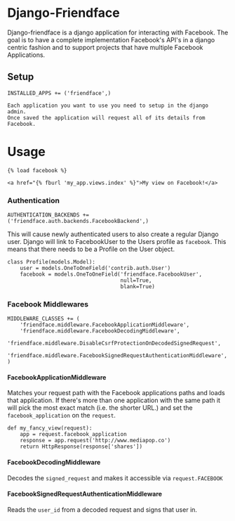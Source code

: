 # Django-Friendface

Django-friendface is a django application for interacting with Facebook. The
goal is to have a complete implementation Facebook's API's in a django centric
fashion and to support projects that have multiple Facebook Applications.

## Setup

    INSTALLED_APPS += ('friendface',)

    Each application you want to use you need to setup in the django admin.
    Once saved the application will request all of its details from Facebook.

# Usage

    {% load facebook %}

    <a href="{% fburl 'my_app.views.index' %}">My view on Facebook!</a>

### Authentication

    AUTHENTICATION_BACKENDS += ('friendface.auth.backends.FacebookBackend',)

This will cause newly authenticated users to also create a regular Django user.
Django will link to FacebookUser to the Users profile as `facebook`. This means
that there needs to be a Profile on the User object.

    class Profile(models.Model):
        user = models.OneToOneField('contrib.auth.User')
        facebook = models.OneToOneField('friendface.FacebookUser',
                                        null=True,
                                        blank=True)


### Facebook Middlewares

    MIDDLEWARE_CLASSES += (
        'friendface.middleware.FacebookApplicationMiddleware',
        'friendface.middleware.FacebookDecodingMiddleware',
        'friendface.middleware.DisableCsrfProtectionOnDecodedSignedRequest',
        'friendface.middleware.FacebookSignedRequestAuthenticationMiddleware',
    )

#### FacebookApplicationMiddleware

Matches your request path with the Facebook
applications paths and loads that application. If there's more than one
application with the same path it will pick the most exact match (i.e. the
shorter URL.) and set the `facebook_application` on the `request`.

    def my_fancy_view(request):
        app = request.facebook_application
        response = app.request('http://www.mediapop.co')
        return HttpResponse(response['shares'])

#### FacebookDecodingMiddleware

Decodes the `signed_request` and makes it accessible via `request.FACEBOOK`

#### FacebookSignedRequestAuthenticationMiddleware

Reads the `user_id` from a decoded request and signs that user in.